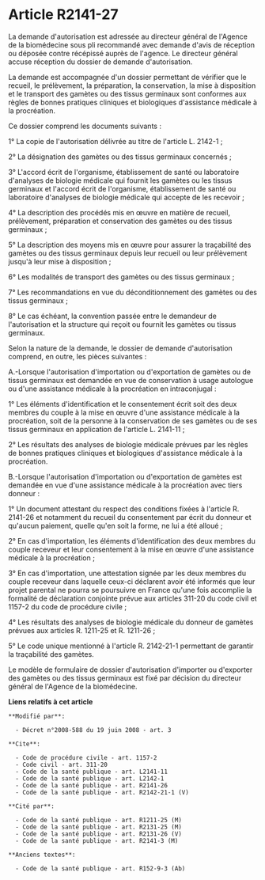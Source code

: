 # Article R2141-27

La demande d'autorisation est adressée au directeur général de l'Agence de la biomédecine sous pli recommandé avec demande
d'avis de réception ou déposée contre récépissé auprès de l'agence. Le directeur général accuse réception du dossier de
demande d'autorisation. 

La demande est accompagnée d'un dossier permettant de vérifier que le recueil, le prélèvement, la préparation, la
conservation, la mise à disposition et le transport des gamètes ou des tissus germinaux sont conformes aux règles de bonnes
pratiques cliniques et biologiques d'assistance médicale à la procréation. 

Ce dossier comprend les documents suivants : 

1° La copie de l'autorisation délivrée au titre de l'article L. 2142-1 ; 

2° La désignation des gamètes ou des tissus germinaux concernés ; 

3° L'accord écrit de l'organisme, établissement de santé ou laboratoire d'analyses de biologie médicale qui fournit les
gamètes ou les tissus germinaux et l'accord écrit de l'organisme, établissement de santé ou laboratoire d'analyses de
biologie médicale qui accepte de les recevoir ; 

4° La description des procédés mis en œuvre en matière de recueil, prélèvement, préparation et conservation des gamètes ou
des tissus germinaux ; 

5° La description des moyens mis en œuvre pour assurer la traçabilité des gamètes ou des tissus germinaux depuis leur recueil
ou leur prélèvement jusqu'à leur mise à disposition ; 

6° Les modalités de transport des gamètes ou des tissus germinaux ; 

7° Les recommandations en vue du déconditionnement des gamètes ou des tissus germinaux ; 

8° Le cas échéant, la convention passée entre le demandeur de l'autorisation et la structure qui reçoit ou fournit les
gamètes ou tissus germinaux. 

Selon la nature de la demande, le dossier de demande d'autorisation comprend, en outre, les pièces suivantes : 

A.-Lorsque l'autorisation d'importation ou d'exportation de gamètes ou de tissus germinaux est demandée en vue de
conservation à usage autologue ou d'une assistance médicale à la procréation en intraconjugal : 

1° Les éléments d'identification et le consentement écrit soit des deux membres du couple à la mise en œuvre d'une assistance
médicale à la procréation, soit de la personne à la conservation de ses gamètes ou de ses tissus germinaux en application de
l'article L. 2141-11 ; 

2° Les résultats des analyses de biologie médicale prévues par les règles de bonnes pratiques cliniques et biologiques
d'assistance médicale à la procréation.

B.-Lorsque l'autorisation d'importation ou d'exportation de gamètes est demandée en vue d'une assistance médicale à la
procréation avec tiers donneur : 

1° Un document attestant du respect des conditions fixées à l'article R. 2141-26 et notamment du recueil du consentement par
écrit du donneur et qu'aucun paiement, quelle qu'en soit la forme, ne lui a été alloué ; 

2° En cas d'importation, les éléments d'identification des deux membres du couple receveur et leur consentement à la mise en
œuvre d'une assistance médicale à la procréation ; 

3° En cas d'importation, une attestation signée par les deux membres du couple receveur dans laquelle ceux-ci déclarent avoir
été informés que leur projet parental ne pourra se poursuivre en France qu'une fois accomplie la formalité de déclaration
conjointe prévue aux articles 311-20 du code civil et 1157-2 du code de procédure civile ; 

4° Les résultats des analyses de biologie médicale du donneur de gamètes prévues aux articles R. 1211-25 et R. 1211-26 ; 

5° Le code unique mentionné à l'article R. 2142-21-1 permettant de garantir la traçabilité des gamètes. 

Le modèle de formulaire de dossier d'autorisation d'importer ou d'exporter des gamètes ou des tissus germinaux est fixé par
décision du directeur général de l'Agence de la biomédecine.

**Liens relatifs à cet article**

	**Modifié par**:

	  - Décret n°2008-588 du 19 juin 2008 - art. 3

	**Cite**:

	  - Code de procédure civile - art. 1157-2
	  - Code civil - art. 311-20
	  - Code de la santé publique - art. L2141-11
	  - Code de la santé publique - art. L2142-1
	  - Code de la santé publique - art. R2141-26
	  - Code de la santé publique - art. R2142-21-1 (V)

	**Cité par**:

	  - Code de la santé publique - art. R1211-25 (M)
	  - Code de la santé publique - art. R2131-25 (M)
	  - Code de la santé publique - art. R2131-26 (V)
	  - Code de la santé publique - art. R2141-3 (M)

	**Anciens textes**:

	  - Code de la santé publique - art. R152-9-3 (Ab)
